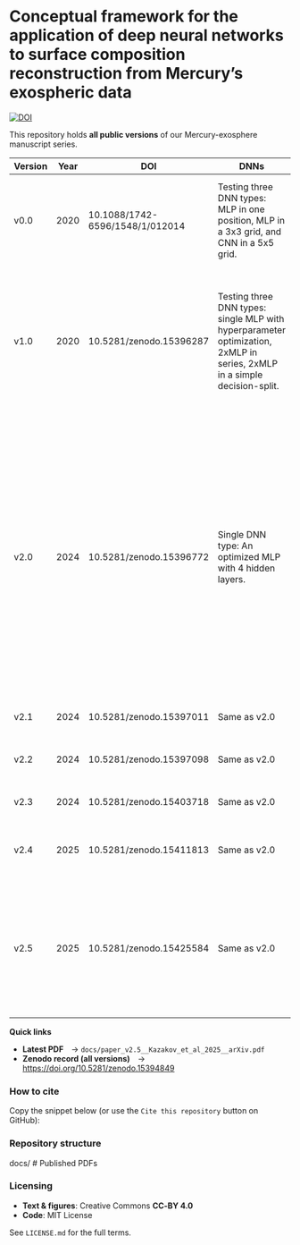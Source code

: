 # Conceptual framework for the application of deep neural networks to surface composition reconstruction from Mercury’s exospheric data
[![DOI](https://zenodo.org/badge/DOI/10.5281/zenodo.15394849.svg)](https://doi.org/10.5281/zenodo.15394849)

This repository holds **all public versions** of our Mercury-exosphere manuscript
series.

| Version | Year | DOI | DNNs | Tasks | Datasets | Notes |
|---------|------|-----|------|-------|----------|-------|
| v0.0 | 2020 | 10.1088/1742-6596/1548/1/012014 | Testing three DNN types: MLP in one position, MLP in a 3x3 grid, and CNN in a 5x5 grid. | Mineralogy prediction (7 minerals) from exospheric elemental measurements. | Simulated dataset - very simplistic split and release processes (only MIV). | JPCS poster (supplement). Basic version |
| v1.0 | 2020 | 10.5281/zenodo.15396287 | Testing three DNN types: single MLP with hyperparameter optimization, 2xMLP in series, 2xMLP in a simple decision-split. | Mineralogy (9 minerals) and elemental (11 elements) composition prediction from exospheric elemental measurements; maps reconstruction and analysis. | Simulated dataset - simplistic split and release processes (4 main processes - MIV, SP, PSD, TD), no complex exospheric dynamics. | Complete study with simplified environment models, multiple processes, multiple networks, and multiple tasks introduction. |
| v2.0 | 2024 | 10.5281/zenodo.15396772 | Single DNN type: An optimized MLP with 4 hidden layers. | Elemental composition prediction (11 elements) from exospheric elemental measurements; maps reconstruction and analysis; metrics evaluations. | Simulated dataset - realistic assumptions for the release processes (4 main processes - MIV, SP, PSD, TD), exospheric dynamics included; chemistry, magnetic field influences, and testing on actual Mercury surface and exosphere are not included. | Detailed draft. Complete study with realistic environment models, multiple processes, single optimized DNN, focused on a single prediction task (elemental ratios at surface). |
| v2.1 | 2024 | 10.5281/zenodo.15397011 | Same as v2.0 | Same as v2.0 | Same as v2.0 | An even more detailed draft than v2.0 |
| v2.2 | 2024 | 10.5281/zenodo.15397098 | Same as v2.0 | Same as v2.0 | Same as v2.0 | A more tightened draft than v2.0 and v2.1 |
| v2.3 | 2024 | 10.5281/zenodo.15403718 | Same as v2.0 | Same as v2.0 | Same as v2.0 | Published as a pre-print to ESSOAr. |
| v2.4 | 2025 | 10.5281/zenodo.15411813 | Same as v2.0 | Same as v2.0 | Same as v2.0 | Witdrawn due to authors list correction. Superseded by v2.5. |
| v2.5 | 2025 | 10.5281/zenodo.15425584 | Same as v2.0 | Same as v2.0 | Same as v2.0 | Finalized as the Conceptual Framework with much broadened scope for future continuation studies. Published also in arXiv. |

**Quick links**

* **Latest PDF** → `docs/paper_v2.5__Kazakov_et_al_2025__arXiv.pdf`   
* **Zenodo record (all versions)** → https://doi.org/10.5281/zenodo.15394849

### How to cite

Copy the snippet below (or use the `Cite this repository` button on GitHub):

### Repository structure

docs/ # Published PDFs

### Licensing

* **Text & figures**: Creative Commons **CC‑BY 4.0**  
* **Code**: MIT License

See `LICENSE.md` for the full terms.
